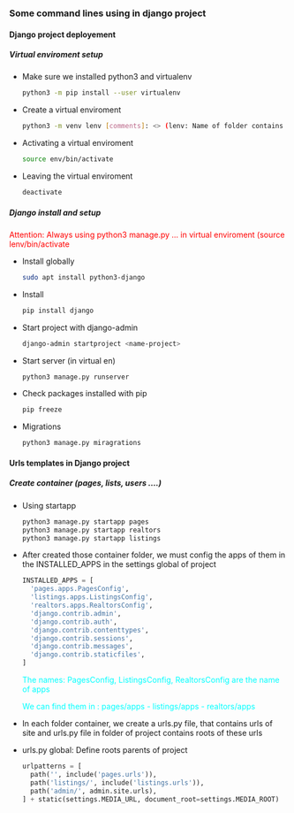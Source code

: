 ### Some command lines using in django project

#### Django project deployement

##### Virtual enviroment setup

- Make sure we installed python3 and virtualenv

  ```bash
  python3 -m pip install --user virtualenv
  ```

- Create a virtual enviroment

  ```bash
  python3 -m venv lenv [comments]: <> (lenv: Name of folder contains virtualenv)
  ```

- Activating a virtual enviroment

  ```bash
  source env/bin/activate
  ```

- Leaving the virtual enviroment

  ```bash
  deactivate
  ```

##### Django install and setup

<span style="color:red">
Attention: Always using python3 manage.py ... in virtual enviroment (source lenv/bin/activate
</span>

- Install globally

  ```bash
  sudo apt install python3-django
  ```

- Install

  ```bash
  pip install django
  ```

- Start project with django-admin

  ```bash
  django-admin startproject <name-project>
  ```

- Start server (in virtual en)

  ```bash
  python3 manage.py runserver
  ```

- Check packages installed with pip

  ```bash
  pip freeze
  ```

- Migrations

  ```bash
  python3 manage.py miragrations
  ```

#### Urls templates in Django project

##### Create container (pages, lists, users ....)

- Using startapp
  ```bash
  python3 manage.py startapp pages
  python3 manage.py startapp realtors
  python3 manage.py startapp listings
  ```
- After created those container folder, we must config the apps of them in the INSTALLED_APPS in the settings global of project

  ```python
  INSTALLED_APPS = [
    'pages.apps.PagesConfig',
    'listings.apps.ListingsConfig',
    'realtors.apps.RealtorsConfig',
    'django.contrib.admin',
    'django.contrib.auth',
    'django.contrib.contenttypes',
    'django.contrib.sessions',
    'django.contrib.messages',
    'django.contrib.staticfiles',
  ]
  ```

  <span style="color:cyan">
  The names: PagesConfig, ListingsConfig, RealtorsConfig are the name of apps

  We can find them in : pages/apps - listings/apps - realtors/apps
  </span>

- In each folder container, we create a urls.py file, that contains urls of site
  and urls.py file in folder of project contains roots of these urls

* urls.py global: Define roots parents of project

  ```python
  urlpatterns = [
    path('', include('pages.urls')),
    path('listings/', include('listings.urls')),
    path('admin/', admin.site.urls),
  ] + static(settings.MEDIA_URL, document_root=settings.MEDIA_ROOT)

  ```
